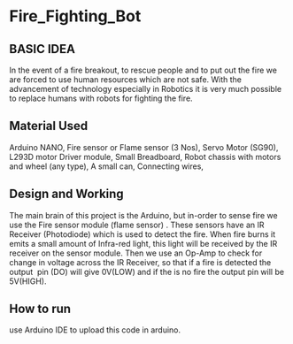 # Fire_Fighting_Bot
## BASIC IDEA
In the event of a fire breakout, to rescue people and to put out the fire we are forced to use human resources which are not safe. With the advancement of technology especially in Robotics it is very much possible to replace humans with robots for fighting the fire.
## Material Used
Arduino NANO, 
Fire sensor or Flame sensor (3 Nos), 
Servo Motor (SG90), 
L293D motor Driver module, 
Small Breadboard, 
Robot chassis with motors and wheel (any type), 
A small can, 
Connecting wires, 
## Design and Working
The main brain of this project is the Arduino, but in-order to sense fire we use the Fire sensor module (flame sensor) . These sensors have an IR Receiver (Photodiode) which is used to detect the fire. When fire burns it emits a small amount of Infra-red light, this light will be received by the IR receiver on the sensor module. Then we use an Op-Amp to check for change in voltage across the IR Receiver, so that if a fire is detected the output  pin (DO) will give 0V(LOW) and if the is no fire the output pin will be 5V(HIGH). 
## How to run
use Arduino IDE to upload this code in arduino.
